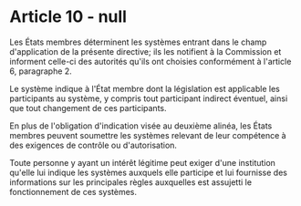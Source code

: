 # Article 10 - null


Les États membres déterminent les systèmes entrant dans le champ d'application de la présente directive; ils les notifient à la Commission et informent celle-ci des autorités qu'ils ont choisies conformément à l'article 6, paragraphe 2.

Le système indique à l'État membre dont la législation est applicable les participants au système, y compris tout participant indirect éventuel, ainsi que tout changement de ces participants.

En plus de l'obligation d'indication visée au deuxième alinéa, les États membres peuvent soumettre les systèmes relevant de leur compétence à des exigences de contrôle ou d'autorisation.

Toute personne y ayant un intérêt légitime peut exiger d'une institution qu'elle lui indique les systèmes auxquels elle participe et lui fournisse des informations sur les principales règles auxquelles est assujetti le fonctionnement de ces systèmes.
